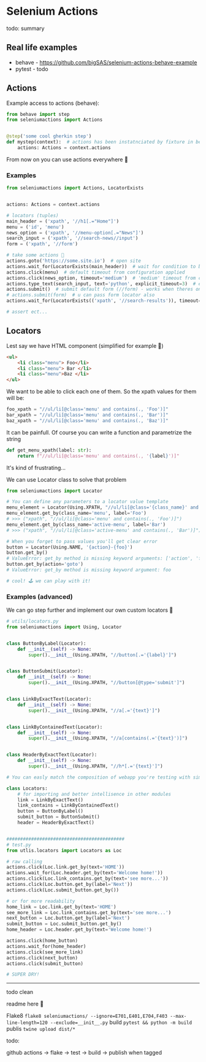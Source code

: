 # Selenium Actions

todo: summary

## Real life examples

* behave - https://github.com/bigSAS/selenium-actions-behave-example
* pytest - todo

## Actions

Example access to actions (behave):

```python
from behave import step
from seleniumactions import Actions


@step('some cool gherkin step')
def mystep(context):  # actions has been instatnciated by fixture in behave and attached to context
    actions: Actions = context.actions
```

From now on you can use actions everywhere 🚀

### Examples

```python
from seleniumactions import Actions, LocatorExists


actions: Actions = context.actions

# locators (tuples)
main_header = ('xpath', '//h1[.="Home"]')
menu = ('id', 'menu')
news_option = ('xpath', '//menu-option[.="News"]')
search_input = ('xpath', '//search-news//input')
form = ('xpath', '//form')

# take some actions 🚀
actions.goto('https://some.site.io')  # open site
actions.wait_for(LocatorExists(main_header))  # wait for condition to be met with default timeout from configuration applied
actions.click(menu)  # default timeout from configuration applied
actions.click(news_option, timeout='medium')  # 'medium' timeout from configuration applied
actions.type_text(search_input, text='python', explicit_timeout=3)  # explicit timeout in seconds (always overrides any timeout from configuration)
actions.submit()  # submit default form (//form) - works when theres only one form on page
# actions.submit(form)  # u can pass form locator also
actions.wait_for(LocatorExists(('xpath', '//search-results')), timeout='long')  # wait for condition with 'long' timeout from configuration applied

# assert ect...
```

## Locators

Lest say we have HTML component (simplified for example 👀)


```html
<ul>
    <li class="menu"> Foo</li>
    <li class="menu"> Bar </li>
    <li class="menu">Baz </li>
</ul>
```

We want to  be able to click each one of them. So the xpath values for them will be:

```python
foo_xpath = "//ul/li[@class='menu' and contains(., 'Foo')]"
bar_xpath = "//ul/li[@class='menu' and contains(., 'Bar')]"
baz_xpath = "//ul/li[@class='menu' and contains(., 'Baz')]"
```

It can be painfull. Of course you can write a function and parametrize the string

```python
def get_menu_xpath(label: str):
    return f"//ul/li[@class='menu' and contains(., '{label}')]"
```

It's kind of frustrating...

We can use Locator class to solve that problem
```python
from seleniumactions import Locator

# You can define any parameters to a locator value template
menu_element = Locator(Using.XPATH, "//ul/li[@class='{class_name}' and contains(., '{label}')]")
menu_element.get_by(class_name='menu', label='Foo')
# >>> ("xpath", "//ul/li[@class='menu' and contains(., 'Foo')]")
menu_element.get_by(class_name='active-menu', label='Bar')
# >>> ("xpath", "//ul/li[@class='active-menu' and contains(., 'Bar')]")

# When you forget to pass values you'll get clear error
button = Locator(Using.NAME, '{action}-{foo}')
button.get_by()
# ValueError: get_by method is missing keyword arguments: ['action', 'foo']
button.get_by(action='goto')
# ValueError: get_by method is missing keyword argument: foo

# cool! 🕹 we can play with it!
```


### Examples (advanced)

We can go step further and implement our own custom locators 🚀
```python
# utils/locators.py
from seleniumactions import Using, Locator


class ButtonByLabel(Locator):
    def __init__(self) -> None:
        super().__init__(Using.XPATH, "//button[.='{label}']")


class ButtonSubmit(Locator):
    def __init__(self) -> None:
        super().__init__(Using.XPATH, "//button[@type='submit']")


class LinkByExactText(Locator):
    def __init__(self) -> None:
        super().__init__(Using.XPATH, "//a[.='{text}']")


class LinkByContainedText(Locator):
    def __init__(self) -> None:
        super().__init__(Using.XPATH, "//a[contains(.='{text}')]")


class HeaderByExactText(Locator):
    def __init__(self) -> None:
        super().__init__(Using.XPATH, "//h*[.='{text}']")

# You can easly match the composition of webapp you're testing with simple classes that inherit from Locator

class Locators:
    # for importing and better intellisence in other modules
    link = LinkByExactText()
    link_contains = LinkByContainedText()
    button = ButtonByLabel()
    submit_button = ButtonSubmit()
    header = HeaderByExactText()


###########################################
# test.py
from utlis.locators import Locators as Loc

# raw calling
actions.click(Loc.link.get_by(text='HOME'))
actions.wait_for(Loc.header.get_by(text='Welcome home!'))
actions.click(Loc.link_contains.get_by(text='see more...'))
actions.click(Loc.button.get_by(label='Next'))
actions.click(Loc.submit_button.get_by())

# or for more readability
home_link = Loc.link.get_by(text='HOME')
see_more_link = Loc.link_contains.get_by(text='see more...')
next_button = Loc.button.get_by(label='Next')
submit_button = Loc.submit_button.get_by()
home_header = Loc.header.get_by(text='Welcome home!')

actions.click(home_button)
actions.wait_for(home_header)
actions.click(see_more_link)
actions.click(next_button)
actions.click(submit_button)

# SUPER DRY!
```



---
todo clean

readme here 👀

Flake8 `flake8 seleniumactions/ --ignore=E701,E401,E704,F403 --max-line-length=120 --exclude=__init__.py`
build `pytest && python -m build`
publis `twine upload dist/*`

todo:

github actions -> flake -> test -> build -> publish when tagged
